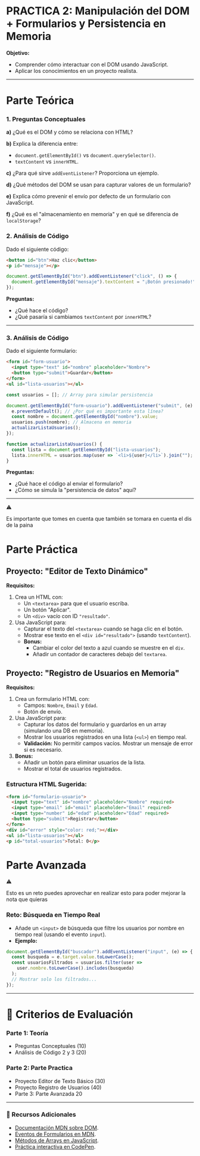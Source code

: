 # **PRACTICA 2: Manipulación del DOM + Formularios y Persistencia en Memoria**

**Objetivo:**

- Comprender cómo interactuar con el DOM usando JavaScript.
- Aplicar los conocimientos en un proyecto realista.

---

# **Parte Teórica**

### **1. Preguntas Conceptuales**

**a)** ¿Qué es el DOM y cómo se relaciona con HTML?

**b)** Explica la diferencia entre:

- `document.getElementById()` vs `document.querySelector()`.
- `textContent` vs `innerHTML`.

**c)** ¿Para qué sirve `addEventListener`? Proporciona un ejemplo.

**d)** ¿Qué métodos del DOM se usan para capturar valores de un formulario?

**e)** Explica cómo prevenir el envío por defecto de un formulario con JavaScript.

**f)** ¿Qué es el "almacenamiento en memoria" y en qué se diferencia de `localStorage`?

### **2. Análisis de Código**

Dado el siguiente código:

```html
<button id="btn">Haz clic</button>
<p id="mensaje"></p>

```

```jsx
document.getElementById("btn").addEventListener("click", () => {
  document.getElementById("mensaje").textContent = "¡Botón presionado!";
});

```

**Preguntas:**

- ¿Qué hace el código?
- ¿Qué pasaría si cambiamos `textContent` por `innerHTML`?

---

### **3. Análisis de Código**

Dado el siguiente formulario:

```html
<form id="form-usuario">
  <input type="text" id="nombre" placeholder="Nombre">
  <button type="submit">Guardar</button>
</form>
<ul id="lista-usuarios"></ul>

```

```jsx
const usuarios = []; // Array para simular persistencia

document.getElementById("form-usuario").addEventListener("submit", (e) => {
  e.preventDefault(); // ¿Por qué es importante esta línea?
  const nombre = document.getElementById("nombre").value;
  usuarios.push(nombre); // Almacena en memoria
  actualizarListaUsuarios();
});

function actualizarListaUsuarios() {
  const lista = document.getElementById("lista-usuarios");
  lista.innerHTML = usuarios.map(user => `<li>${user}</li>`).join("");
}

```

**Preguntas:**

- ¿Qué hace el código al enviar el formulario?
- ¿Cómo se simula la "persistencia de datos" aquí?

---

<aside>
⚠️

Es importante que tomes en cuenta que también se tomara en cuenta el dis de la paina

</aside>

# **Parte Práctica**

## **Proyecto: "Editor de Texto Dinámico"**

**Requisitos:**

1. Crea un HTML con:
    - Un `<textarea>` para que el usuario escriba.
    - Un botón "Aplicar".
    - Un `<div>` vacío con ID `"resultado"`.
2. Usa JavaScript para:
    - Capturar el texto del `<textarea>` cuando se haga clic en el botón.
    - Mostrar ese texto en el `<div id="resultado">` (usando `textContent`).
    - **Bonus:**
        - Cambiar el color del texto a azul cuando se muestre en el `div`.
        - Añadir un contador de caracteres debajo del `textarea`.

## **Proyecto: "Registro de Usuarios en Memoria"**

**Requisitos:**

1. Crea un formulario HTML con:
    - Campos: `Nombre`, `Email` y `Edad`.
    - Botón de envío.
2. Usa JavaScript para:
    - Capturar los datos del formulario y guardarlos en un array (simulando una DB en memoria).
    - Mostrar los usuarios registrados en una lista (`<ul>`) en tiempo real.
    - **Validación:** No permitir campos vacíos. Mostrar un mensaje de error si es necesario.
3. **Bonus:**
    - Añadir un botón para eliminar usuarios de la lista.
    - Mostrar el total de usuarios registrados.

### **Estructura HTML Sugerida:**

```html
<form id="formulario-usuario">
  <input type="text" id="nombre" placeholder="Nombre" required>
  <input type="email" id="email" placeholder="Email" required>
  <input type="number" id="edad" placeholder="Edad" required>
  <button type="submit">Registrar</button>
</form>
<div id="error" style="color: red;"></div>
<ul id="lista-usuarios"></ul>
<p id="total-usuarios">Total: 0</p>

```

# **Parte Avanzada**

<aside>
⚠️

Esto es un reto puedes aprovechar en realizar esto para poder mejorar la nota que quieras

</aside>

### **Reto: Búsqueda en Tiempo Real**

- Añade un `<input>` de búsqueda que filtre los usuarios por nombre en tiempo real (usando el evento `input`).
- **Ejemplo:**

```jsx
document.getElementById("buscador").addEventListener("input", (e) => {
  const busqueda = e.target.value.toLowerCase();
  const usuariosFiltrados = usuarios.filter(user =>
    user.nombre.toLowerCase().includes(busqueda)
  );
  // Mostrar solo los filtrados...
});

```

---

# **📌 Criterios de Evaluación**

### Parte 1: Teoría

- Preguntas Conceptuales (10)
- Análisis de Código 2 y 3 (20)

### Parte 2: Parte Practica

- Proyecto Editor de Texto Básico (30)
- Proyecto Registro de Usuarios (40)
- Parte 3: Parte Avanzada 20

---

### **🔗 Recursos Adicionales**

- [Documentación MDN sobre DOM](https://developer.mozilla.org/es/docs/Web/API/Document_Object_Model/Introduction).
- [Eventos de Formularios en MDN](https://developer.mozilla.org/es/docs/Web/API/HTMLFormElement/submit_event).
- [Métodos de Arrays en JavaScript](https://developer.mozilla.org/es/docs/Web/JavaScript/Reference/Global_Objects/Array).
- [Práctica interactiva en CodePen](https://codepen.io/pen/).